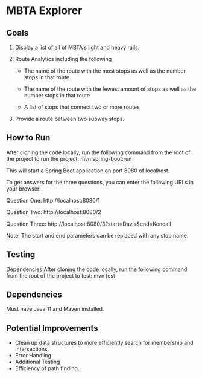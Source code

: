 # MBTA Explorer

## Goals
1) Display a list of all of MBTA's light and heavy rails.
2) Route Analytics including the following

    - The name of the route with the most stops as well as the number stops in that route
    
    - The name of the route with the fewest amount of stops as well as the number stops in that route
    
    - A list of stops that connect two or more routes
3) Provide a route between two subway stops.

## How to Run
After cloning the code locally, run the following command from the root of the project to run the project: mvn spring-boot:run

This will start a Spring Boot application on port 8080 of localhost.

To get answers for the three questions, you can enter the following URLs in your browser:

Question One:
http://localhost:8080/1

Question Two:
http://localhost:8080/2

Question Three:
http://localhost:8080/3?start=Davis&end=Kendall

Note: The start and end parameters can be replaced with any stop name.

## Testing
Dependencies
After cloning the code locally, run the following command from the root of the project to test: mvn test
## Dependencies
Must have Java 11 and Maven installed.

## Potential Improvements
- Clean up data structures to more efficiently search for membership and intersections.
- Error Handling
- Additional Testing
- Efficiency of path finding.
